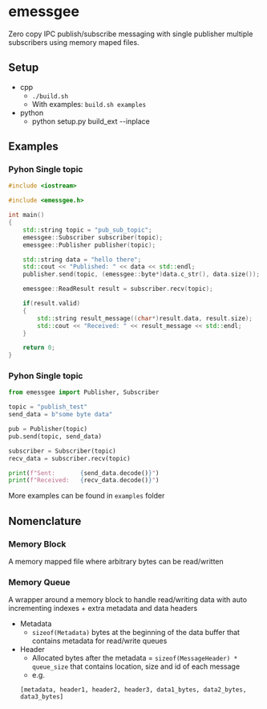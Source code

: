 # emessgee
Zero copy IPC publish/subscribe messaging with single publisher multiple subscribers using memory maped files.

## Setup
* cpp
    * `./build.sh`
    * With examples: `build.sh examples`
* python
    * python setup.py build_ext --inplace

## Examples
### Pyhon Single topic
```c++
#include <iostream>

#include <emessgee.h>

int main()
{
    std::string topic = "pub_sub_topic";
    emessgee::Subscriber subscriber(topic);
    emessgee::Publisher publisher(topic);

    std::string data = "hello there";
    std::cout << "Published: " << data << std::endl;
    publisher.send(topic, (emessgee::byte*)data.c_str(), data.size());

    emessgee::ReadResult result = subscriber.recv(topic);

    if(result.valid)
    {
        std::string result_message((char*)result.data, result.size);
        std::cout << "Received: " << result_message << std::endl;
    }

    return 0;
}
```

### Pyhon Single topic
```python
from emessgee import Publisher, Subscriber

topic = "publish_test"
send_data = b"some byte data"

pub = Publisher(topic)
pub.send(topic, send_data)

subscriber = Subscriber(topic)
recv_data = subscriber.recv(topic)

print(f"Sent:       {send_data.decode()}")
print(f"Received:   {recv_data.decode()}")
```

More examples can be found in `examples` folder

## Nomenclature 
### Memory Block
A memory mapped file where arbitrary bytes can be read/written

### Memory Queue
A wrapper around a memory block to handle read/writing data with auto incrementing indexes + extra metadata and data headers

* Metadata
    * `sizeof(Metadata)` bytes at the beginning of the data buffer that contains metadata for read/write queues
* Header
    * Allocated bytes after the metadata = `sizeof(MessageHeader) * queue_size` that contains location, size and id of each message
    * e.g.  
    ```
    [metadata, header1, header2, header3, data1_bytes, data2_bytes, data3_bytes]
    ```